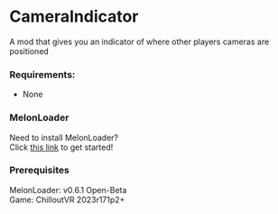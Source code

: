# CameraIndicator

A mod that gives you an indicator of where other players cameras are positioned

### Requirements:

- None

### MelonLoader
Need to install MelonLoader?<br>
Click [this link](https://melonwiki.xyz/) to get started!

### Prerequisites
MelonLoader: v0.6.1 Open-Beta<br>
Game: ChilloutVR 2023r171p2+<br>
